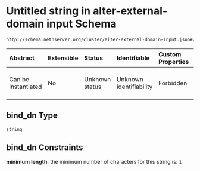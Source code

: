 # Untitled string in alter-external-domain input Schema

```txt
http://schema.nethserver.org/cluster/alter-external-domain-input.json#/$defs/additional-properties-of-ldap/properties/bind_dn
```



| Abstract            | Extensible | Status         | Identifiable            | Custom Properties | Additional Properties | Access Restrictions | Defined In                                                                                            |
| :------------------ | :--------- | :------------- | :---------------------- | :---------------- | :-------------------- | :------------------ | :---------------------------------------------------------------------------------------------------- |
| Can be instantiated | No         | Unknown status | Unknown identifiability | Forbidden         | Allowed               | none                | [alter-external-domain-input.json\*](cluster/alter-external-domain-input.json "open original schema") |

## bind\_dn Type

`string`

## bind\_dn Constraints

**minimum length**: the minimum number of characters for this string is: `1`
